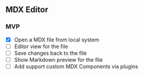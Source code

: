 MDX Editor
--

### MVP
- [x] Open a MDX file from local system
- [ ] Editor view for the file
- [ ] Save changes back to the file
- [ ] Show Markdown preview for the file
- [ ] Add support custom MDX Components via plugins
